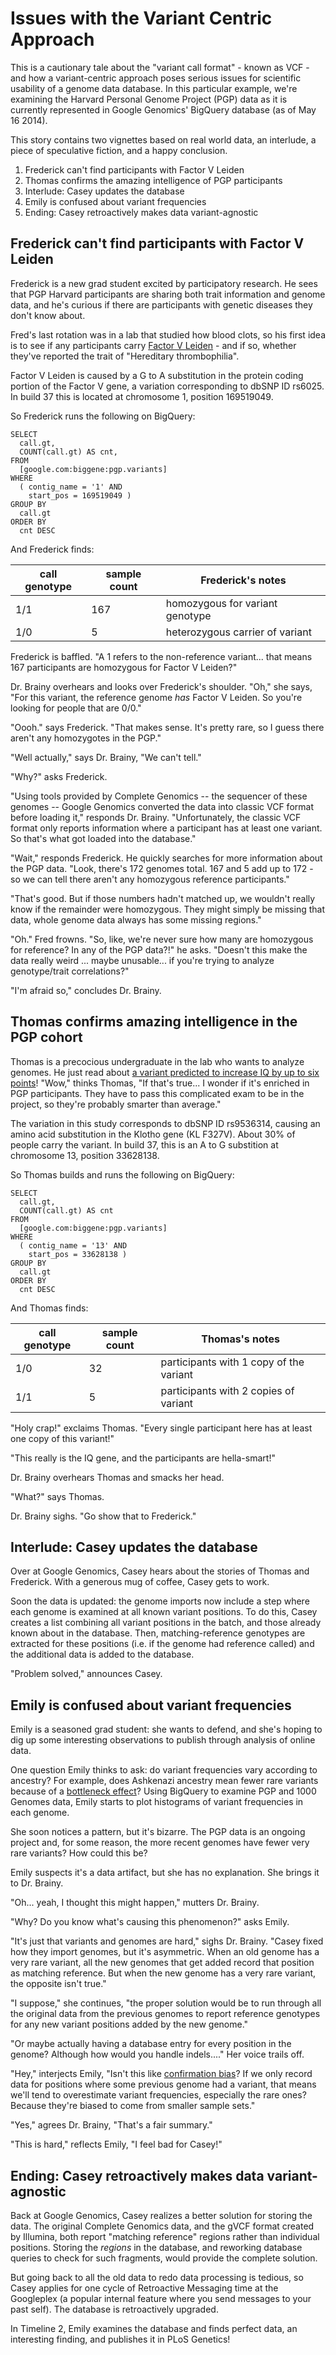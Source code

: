 <!-- Copyright 2014 Madeleine Price Ball -->
<!-- Licensed under the Creative Commons Attribution 4.0 International -->
<!-- A human readable summary of the license is available at -->
<!--     http://creativecommons.org/licenses/by/4.0/ -->
<!-- And the license itself (full legal text) is available at -->
<!--     http://creativecommons.org/licenses/by/4.0/legalcode -->

Issues with the Variant Centric Approach
========================================

This is a cautionary tale about the "variant call format" - known as
VCF - and how a variant-centric approach poses serious issues for
scientific usability of a genome data database. In this particular
example, we're examining the Harvard Personal Genome Project (PGP)
data as it is currently represented in Google Genomics' BigQuery
database (as of May 16 2014).

This story contains two vignettes based on real world data, an interlude,
a piece of speculative fiction, and a happy conclusion.

1. Frederick can't find participants with Factor V Leiden
2. Thomas confirms the amazing intelligence of PGP participants
3. Interlude: Casey updates the database
4. Emily is confused about variant frequencies
5. Ending: Casey retroactively makes data variant-agnostic

Frederick can't find participants with Factor V Leiden
------------------------------------------------------

Frederick is a new grad student excited by participatory research.
He sees that PGP Harvard participants are sharing both trait
information and genome data, and he's curious if there are
participants with genetic diseases they don't know about.

Fred's last rotation was in a lab that studied how blood clots,
so his first idea is to see if any participants carry
[Factor V Leiden](https://en.wikipedia.org/wiki/Factor_V_Leiden) -
and if so, whether they've reported the trait of
"Hereditary thrombophilia".

Factor V Leiden is caused by a G to A substitution in the protein
coding portion of the Factor V gene, a variation corresponding to
dbSNP ID rs6025. In build 37 this is located at chromosome 1,
position 169519049.

So Frederick runs the following on BigQuery:
```
SELECT
  call.gt,
  COUNT(call.gt) AS cnt,
FROM
  [google.com:biggene:pgp.variants]
WHERE
  ( contig_name = '1' AND
    start_pos = 169519049 )
GROUP BY
  call.gt
ORDER BY
  cnt DESC
```
And Frederick finds:

| call genotype | sample count | Frederick's notes               |
|---------------|--------------|---------------------------------|
| 1/1           | 167          | homozygous for variant genotype |
| 1/0           | 5            | heterozygous carrier of variant |

Frederick is baffled. "A 1 refers to the non-reference variant...
that means 167 participants are homozygous for Factor V Leiden?"

Dr. Brainy overhears and looks over Frederick's shoulder. "Oh,"
she says, "For this variant, the reference genome *has* Factor
V Leiden. So you're looking for people that are 0/0."

"Oooh." says Frederick. "That makes sense. It's pretty rare,
so I guess there aren't any homozygotes in the PGP."

"Well actually," says Dr. Brainy, "We can't tell."

"Why?" asks Frederick.

"Using tools provided by Complete Genomics -- the sequencer
of these genomes -- Google Genomics converted the data into
classic VCF format before loading it," responds Dr. Brainy.
"Unfortunately, the classic VCF format only reports
information where a participant has at least one variant.
So that's what got loaded into the database."

"Wait," responds Frederick. He quickly searches for more
information about the PGP data. "Look, there's 172 genomes
total. 167 and 5 add up to 172 - so we can tell there aren't
any homozygous reference participants."

"That's good. But if those numbers hadn't matched up, we
wouldn't really know if the remainder were homozygous. They
might simply be missing that data, whole genome data always
has some missing regions."

"Oh." Fred frowns. "So, like, we're never sure how many are
homozygous for reference? In any of the PGP data?!" he asks.
"Doesn't this make the data really weird ... maybe unusable...
if you're trying to analyze genotype/trait correlations?"

"I'm afraid so," concludes Dr. Brainy.

Thomas confirms amazing intelligence in the PGP cohort
------------------------------------------------------

Thomas is a precocious undergraduate in the lab who wants to
analyze genomes. He just read about [a variant predicted to
increase IQ by up to six points](http://www.economist.com/news/science-and-technology/21601809-potent-source-genetic-variation-cognitive-ability-has-just-been)!
"Wow," thinks Thomas, "If that's true... I wonder if it's
enriched in PGP participants. They have to pass this
complicated exam to be in the project, so they're probably
smarter than average."

The variation in this study corresponds to dbSNP ID rs9536314,
causing an amino acid substitution in the Klotho gene (KL F327V).
About 30% of people carry the variant. In build 37, this is an A
to G substition at chromosome 13, position 33628138.

So Thomas builds and runs the following on BigQuery:
```
SELECT
  call.gt,
  COUNT(call.gt) AS cnt
FROM
  [google.com:biggene:pgp.variants]
WHERE
  ( contig_name = '13' AND
    start_pos = 33628138 )
GROUP BY
  call.gt
ORDER BY
  cnt DESC
```

And Thomas finds:

| call genotype | sample count | Thomas's notes                          |
|---------------|--------------|-----------------------------------------|
| 1/0           | 32           | participants with 1 copy of the variant |
| 1/1           | 5            | participants with 2 copies of variant   |

"Holy crap!" exclaims Thomas. "Every single participant here has
at least one copy of this variant!"

"This really is the IQ gene, and the participants are hella-smart!"

Dr. Brainy overhears Thomas and smacks her head.

"What?" says Thomas.

Dr. Brainy sighs. "Go show that to Frederick."

Interlude: Casey updates the database
------------------------------------

Over at Google Genomics, Casey hears about the stories of
Thomas and Frederick. With a generous mug of coffee, Casey
gets to work.

Soon the data is updated: the genome imports now include a
step where each genome is examined at all known variant
positions. To do this, Casey creates a list combining all
variant positions in the batch, and those already known
about in the database. Then, matching-reference genotypes
are extracted for these positions (i.e. if the genome had
reference called) and the additional data is added to the
database.

"Problem solved," announces Casey.

Emily is confused about variant frequencies
-------------------------------------------

Emily is a seasoned grad student: she wants to defend,
and she's hoping to dig up some interesting observations
to publish through analysis of online data.

One question Emily thinks to ask: do variant frequencies vary
according to ancestry? For example, does Ashkenazi ancestry
mean fewer rare variants because of a
[bottleneck effect](https://en.wikipedia.org/wiki/Population_bottleneck)?
Using BigQuery to examine PGP and 1000 Genomes data, Emily
starts to plot histograms of variant frequencies in each
genome.

She soon notices a pattern, but it's bizarre. The PGP data is
an ongoing project and, for some reason, the more recent genomes
have fewer very rare variants? How could this be?

Emily suspects it's a data artifact, but she has no explanation.
She brings it to Dr. Brainy.

"Oh... yeah, I thought this might happen," mutters Dr. Brainy.

"Why? Do you know what's causing this phenomenon?" asks Emily.

"It's just that variants and genomes are hard," sighs Dr. Brainy.
"Casey fixed how they import genomes, but it's asymmetric. When
an old genome has a very rare variant, all the new genomes that get
added record that position as matching reference. But when the
new genome has a very rare variant, the opposite isn't true."

"I suppose," she continues, "the proper solution would be to run through
all the original data from the previous genomes to report reference
genotypes for any new variant positions added by the new genome."

"Or maybe actually having a database entry for every position in the
genome? Although how would you handle indels...." Her voice trails off.

"Hey," interjects Emily, "Isn't this like
[confirmation bias](https://en.wikipedia.org/wiki/Confirmation_bias)?
If we only record data for positions where some previous genome had
a variant, that means we'll tend to overestimate variant frequencies,
especially the rare ones? Because they're biased to come from smaller
sample sets."

"Yes," agrees Dr. Brainy, "That's a fair summary."

"This is hard," reflects Emily, "I feel bad for Casey!"

Ending: Casey retroactively makes data variant-agnostic
-------------------------------------------------------

Back at Google Genomics, Casey realizes a better solution for storing
the data. The original Complete Genomics data, and the gVCF format
created by Illumina, both report "matching reference" regions rather
than individual positions. Storing the *regions* in the database, and
reworking database queries to check for such fragments, would provide
the complete solution.

But going back to all the old data to redo data processing is tedious,
so Casey applies for one cycle of Retroactive Messaging time at the
Googleplex (a popular internal feature where you send messages to
your past self). The database is retroactively upgraded.

In Timeline 2, Emily examines the database and finds perfect data, an
interesting finding, and publishes it in PLoS Genetics!